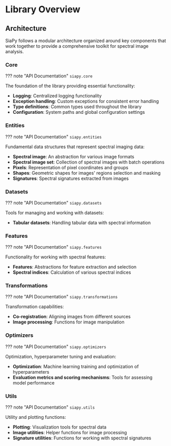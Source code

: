 # Library Overview

## Architecture

SiaPy follows a modular architecture organized around key components that work together to provide a comprehensive toolkit for spectral image analysis.

### Core

??? note "API Documentation"
    `siapy.core`

The foundation of the library providing essential functionality:

- **Logging**: Centralized logging functionality
- **Exception handling**: Custom exceptions for consistent error handling
- **Type definitions**: Common types used throughout the library
- **Configuration**: System paths and global configuration settings

### Entities

??? note "API Documentation"
    `siapy.entities`

Fundamental data structures that represent spectral imaging data:

- **Spectral image**: An abstraction for various image formats
- **Spectral image set**: Collection of spectral images with batch operations
- **Pixels**: Representation of pixel coordinates and groups
- **Shapes**: Geometric shapes for images' regions selection and masking
- **Signatures**: Spectral signatures extracted from images

### Datasets

??? note "API Documentation"
    `siapy.datasets`

Tools for managing and working with datasets:

- **Tabular datasets**: Handling tabular data with spectral information

### Features

??? note "API Documentation"
    `siapy.features`

Functionality for working with spectral features:

- **Features**: Abstractions for feature extraction and selection
- **Spectral indices**: Calculation of various spectral indices

### Transformations

??? note "API Documentation"
    `siapy.transformations`

Transformation capabilities:

- **Co-registration**: Aligning images from different sources
- **Image processing**: Functions for image manipulation

### Optimizers

??? note "API Documentation"
    `siapy.optimizers`

Optimization, hyperparameter tuning and evaluation:

- **Optimization**: Machine learning training and optimization of hyperparameters
- **Evaluation metrics and scoring mechanisms**: Tools for assessing model performance

### Utils

??? note "API Documentation"
    `siapy.utils`

Utility and plotting functions:

- **Plotting**: Visualization tools for spectral data
- **Image utilities**: Helper functions for image processing
- **Signature utilities**: Functions for working with spectral signatures
